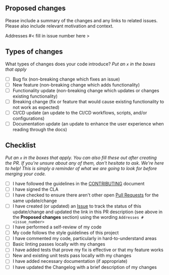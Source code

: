 ## Proposed changes

Please include a summary of the changes and any links to related issues. Please also include relevant motivation and context.

Addresses #\< fill in issue number here >

## Types of changes

What types of changes does your code introduce?
_Put an `x` in the boxes that apply_

- [ ] Bug fix (non-breaking change which fixes an issue)
- [ ] New feature (non-breaking change which adds functionality)
- [ ] Functionality update (non-breaking change which updates or changes existing functionality)
- [ ] Breaking change (fix or feature that would cause existing functionality to not work as expected)
- [ ] CI/CD update (an update to the CI/CD workflows, scripts, and/or configurations)
- [ ] Documentation update (an update to enhance the user experience when reading through the docs)

## Checklist

_Put an `x` in the boxes that apply. You can also fill these out after creating the PR. If you're unsure about any of them, don't hesitate to ask. We're here to help! This is simply a reminder of what we are going to look for before merging your code._

- [ ] I have followed the guidelines in the [CONTRIBUTING](https://github.com/tektronix/tm_devices/blob/main/CONTRIBUTING.md) document
- [ ] I have signed the CLA
- [ ] I have checked to ensure there aren't other open [Pull Requests](https://github.com/tektronix/tm_devices/pulls) for the same update/change
- [ ] I have created (or updated) an [Issue](https://github.com/tektronix/tm_devices/issues) to track the status of this update/change and updated the link in this PR description (see above in the **Proposed changes** section) using the wording `Addresses #<issue_number>`
- [ ] I have performed a self-review of my code
- [ ] My code follows the style guidelines of this project
- [ ] I have commented my code, particularly in hard-to-understand areas
- [ ] Basic linting passes locally with my changes
- [ ] I have added tests that prove my fix is effective or that my feature works
- [ ] New and existing unit tests pass locally with my changes
- [ ] I have added necessary documentation (if appropriate)
- [ ] I have updated the Changelog with a brief description of my changes
